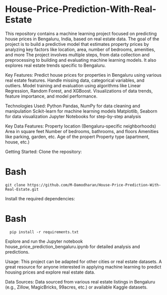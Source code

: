 # House-Price-Prediction-With-Real-Estate

This repository contains a machine learning project focused on predicting house prices in Bengaluru, India, based on real estate data. The goal of the project is to build a predictive model that estimates property prices by analyzing key factors like location, area, number of bedrooms, amenities, and more The project involves multiple steps, from data collection and preprocessing to building and evaluating machine learning models. It also explores real estate trends specific to Bengaluru.

Key Features:
Predict house prices for properties in Bengaluru using various real estate features.
Handle missing data, categorical variables, and outliers.
Model training and evaluation using algorithms like Linear Regression, Random Forest, and XGBoost.
Visualizations of data trends, feature importance, and model performance.

Technologies Used:
Python
Pandas, NumPy for data cleaning and manipulation
Scikit-learn for machine learning models
Matplotlib, Seaborn for data visualization
Jupyter Notebooks for step-by-step analysis

Key Data Features:
Property location (Bengaluru-specific neighborhoods)
Area in square feet
Number of bedrooms, bathrooms, and floors
Amenities like parking, garden, etc.
Age of the propert
Property type (apartment, house, etc.)

Getting Started:
Clone the repository:
# Bash 
    git clone https://github.com/M-Damodharan/House-Price-Prediction-With-Real-Estate.git
Install the required dependencies:

# Bash 
      pip install -r requirements.txt
Explore and run the Jupyter notebook house_price_prediction_bengaluru.ipynb for detailed analysis and predictions.

Usage:
This project can be adapted for other cities or real estate datasets.
A great resource for anyone interested in applying machine learning to predict housing prices and explore real estate data.

Data Sources:
Data sourced from various real estate listings in Bengaluru (e.g., Zillow, MagicBricks, 99acres, etc.) or available Kaggle datasets.
